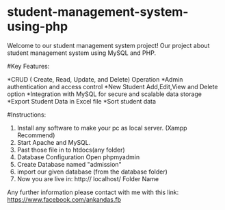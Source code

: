 # student-management-system-using-php

Welcome to our student management system project!
Our project about student management system using MySQL and PHP.

#Key Features:

*CRUD ( Create, Read, Update, and Delete) Operation
*Admin authentication and access control
*New Student Add,Edit,View and Delete option
*Integration with MySQL for secure and scalable data storage
*Export Student Data in Excel file
*Sort student data

#Instructions:
1. Install any software to make your pc as local server. (Xampp Recommend)
2. Start Apache and MySQL.
3. Past those file in to htdocs\(any folder)
4. Database Configuration Open phpmyadmin
5. Create Database named "admission"
6. import our given database (from the database folder)
7. Now you are live in: http:// localhost/ Folder Name

Any further information please contact with me with this link: https://www.facebook.com/ankandas.fb  

